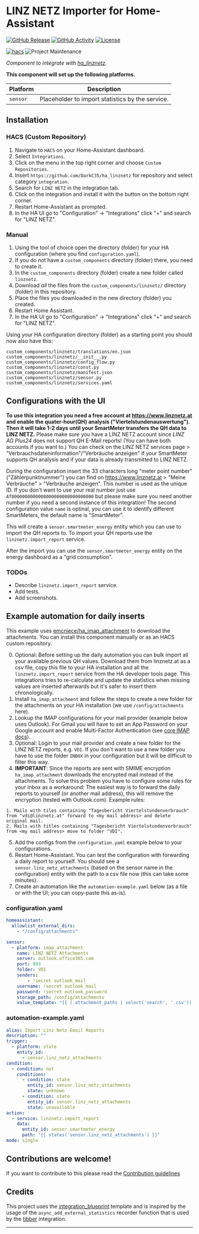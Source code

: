 # LINZ NETZ Importer for Home-Assistant

[![GitHub Release][releases-shield]][releases]
[![GitHub Activity][commits-shield]][commits]
[![License][license-shield]](LICENSE)

[![hacs][hacsbadge]][hacs]
![Project Maintenance][maintenance-shield]

_Component to integrate with [ha_linznetz][ha_linznetz]._

**This component will set up the following platforms.**

Platform | Description
-- | --
`sensor` | Placeholder to import statistics by the service.

## Installation

### HACS (Custom Repository)

1. Navigate to `HACS` on your Home-Assistant dashboard.
2. Select `Integrations`.
3. Click on the menu in the top right corner and choose `Custom Repositories`.
4. Insert `https://github.com/DarkC35/ha_linznetz` for repository and select category `integration`.
5. Search for `LINZ NETZ` in the integration tab.
6. Click on the integration and install it with the button on the bottom right corner.
7. Restart Home-Assistant as prompted.
8. In the HA UI go to "Configuration" -> "Integrations" click "+" and search for "LINZ NETZ".


### Manual

1. Using the tool of choice open the directory (folder) for your HA configuration (where you find `configuration.yaml`).
2. If you do not have a `custom_components` directory (folder) there, you need to create it.
3. In the `custom_components` directory (folder) create a new folder called `linznetz`.
4. Download _all_ the files from the `custom_components/linznetz/` directory (folder) in this repository.
5. Place the files you downloaded in the new directory (folder) you created.
6. Restart Home Assistant.
7. In the HA UI go to "Configuration" -> "Integrations" click "+" and search for "LINZ NETZ".

Using your HA configuration directory (folder) as a starting point you should now also have this:

```text
custom_components/linznetz/translations/en.json
custom_components/linznetz/__init__.py
custom_components/linznetz/config_flow.py
custom_components/linznetz/const.py
custom_components/linznetz/manifest.json
custom_components/linznetz/sensor.py
custom_components/linznetz/services.yaml
```

## Configurations with the UI

**To use this integration you need a free account at https://www.linznetz.at and enable the quater-hour(QH) analysis ("Viertelstundenauswertung"). Then it will take 1-2 days until your SmartMeter transfers the QH data to LINZ NETZ.** Please make sure you have a LINZ NETZ account since *LINZ AG Plus24* does not support QH E-Mail reports! (You can have both accounts if you want to.) You can check on the LINZ NETZ services page > "Verbrauchsdateninformation"/"Verbräuche anzeigen" if your SmartMeter supports QH analysis and if your data is already transmitted to LINZ NETZ.

During the configuration insert the 33 characters long "meter point number" ("Zählerpunktnummer") you can find on https://www.linznetz.at > "Meine Verbräuche" > "Verbräuche anzeigen". This number is used as the unique ID. If you don't want to use your real number just use `AT0000000000000000000000000000000` but please make sure you need another number if you need a second instance of this integration! The second configuration value `name` is optinal, you can use it to identify different SmartMeters, the default name is "SmartMeter".

This will create a `sensor.smartmeter_energy` entity which you can use to import the QH reports to. To import your QH reports use the `linznetz.import_report` service.

After the import you can use the `sensor.smartmeter_energy` entity on the energy dashboard as a "grid consumption".

### TODOs
* Describe `linznetz.import_report` service.
* Add tests.
* Add screenshots.

## Example automation for daily inserts

This example uses [emcniece/ha_imap_attachment](https://github.com/emcniece/ha_imap_attachment/) to download the attachments. You can install this component manually or as an HACS custom repository.

0. Optional: Before setting up the daily automation you can bulk import all your available previous QH values. Download them from linznetz.at as a csv file, copy this file to your HA installation and all the `linznetz.import_report` service from the HA developer tools page. This integrations tries to re-calculate and update the statistics when missing values are inserted afterwards but it's safer to insert them chronologically.
1. Install `ha_imap_attachment` and follow the steps to create a new folder for the attachments on your HA installation (we use `/config/attachments` here).
2. Lookup the IMAP configurations for your mail provider (example below uses Outlook). For Gmail you will have to set an App Password on your Google account and enable Multi-Factor Authentication (see [core IMAP docs](https://www.home-assistant.io/integrations/imap/#gmail-with-app-password)).
3. Optional: Login to your mail provider and create a new folder for the LINZ NETZ reports, e.g. `VDI`. If you don't want to use a new folder you have to use the folder `INBOX` in your configuration but it will be difficult to filter this way.
4. **IMPORTANT**: Since the reports are sent with SMIME encryption `ha_imap_attachment` downloads the encrypted mail instead of the attachments. To solve this problem you have to configure some rules for your inbox as a workaround: The easiest way is to forward the daily reports to yourself (or another mail address), this will remove the encryption (tested with Outlook.com). Example rules:
```
1. Mails with tiles containing "Tagesbericht Viertelstundenverbrauch" from "vdi@linznetz.at" forward to <my mail address> and delete original mail.
2. Mails with titles containing "Tagesbericht Viertelstundenverbrauch" from <my mail address> move to folder "VDI".
```
5. Add the configs from the `configuration.yaml` example below to your configurations.
6. Restart Home-Assistant. You can test the configuration with forwarding a daily report to yourself. You should see a `sensor.linz_netz_attachments` (based on the sensor name in the configuration) entity with the path to a csv file now (this can take some minutes).
7. Create an automation like the `automation-example.yaml` below (as a file or with the UI; you can copy-paste this as-is).

### configuration.yaml

```yaml
homeassistant:
  allowlist_external_dirs:
    - "/config/attachments"

sensor:
  - platform: imap_attachment
    name: LINZ NETZ Attachments
    server: outlook.office365.com
    port: 993
    folder: VDI
    senders:
        - !secret outlook_mail
    username: !secret outlook_mail
    password: !secret outlook_password
    storage_path: /config/attachments
    value_template: "{{ ( attachment_paths | select('search', '.csv')) | first | default('unavailable') }}"
```

### automation-example.yaml
```yaml
alias: Import Linz Netz Email Reports
description: ""
trigger:
  - platform: state
    entity_id:
      - sensor.linz_netz_attachments
condition:
  - condition: not
    conditions:
      - condition: state
        entity_id: sensor.linz_netz_attachments
        state: unknown
      - condition: state
        entity_id: sensor.linz_netz_attachments
        state: unavailable
action:
  - service: linznetz.import_report
    data:
      entity_id: sensor.smartmeter_energy
      path: "{{ states('sensor.linz_netz_attachments') }}"
mode: single
```

## Contributions are welcome!

If you want to contribute to this please read the [Contribution guidelines](CONTRIBUTING.md)

## Credits

This project uses the [integration_blueprint](https://github.com/custom-components/integration_blueprint) template and is inspired by the usage of the `async_add_external_statistics` recorder function that is used by the [tibber](https://github.com/home-assistant/core/tree/dev/homeassistant/components/tibber) integration.

***

[ha_linznetz]: https://github.com/DarkC35/ha_linznetz
[commits-shield]: https://img.shields.io/github/commit-activity/y/DarkC35/ha_linznetz.svg?style=for-the-badge
[commits]: https://github.com/DarkC35/ha_linznetz/commits/master
[hacs]: https://github.com/hacs/integration
[hacsbadge]: https://img.shields.io/badge/HACS-Custom-orange.svg?style=for-the-badge
[forum-shield]: https://img.shields.io/badge/community-forum-brightgreen.svg?style=for-the-badge
[forum]: https://community.home-assistant.io/
[license-shield]: https://img.shields.io/github/license/DarkC35/ha_linznetz.svg?style=for-the-badge
[maintenance-shield]: https://img.shields.io/badge/maintainer-DarkC35-red.svg?style=for-the-badge
[releases-shield]: https://img.shields.io/github/release/DarkC35/ha_linznetz.svg?style=for-the-badge
[releases]: https://github.com/DarkC35/ha_linznetz/releases
